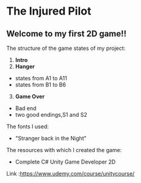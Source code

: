 # The Injured Pilot
## Welcome to my first 2D game!!

The structure of the game states of my project:

1. **__Intro__**
2. **__Hanger__**
  - states from A1 to A11
  - states from B1 to B6
3. **__Game Over__**
  - Bad end
  - two good endings,S1 and S2
  
 The fonts I used:
 
 - "Stranger back in the Night"
 
 The resources with which I created the game:
 
 - Complete C# Unity Game Developer 2D
 
  Link  :https://www.udemy.com/course/unitycourse/
